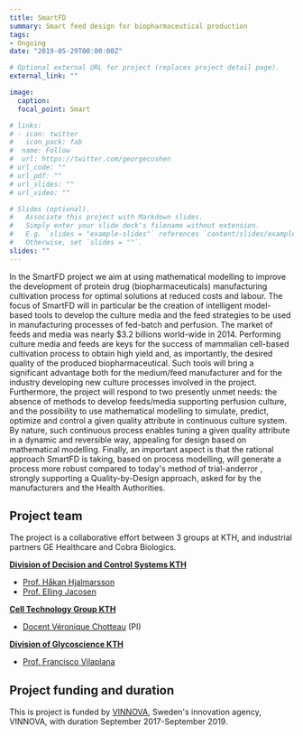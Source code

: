 ```yaml
---
title: SmartFD
summary: Smart feed design for biopharmaceutical production
tags:
- Ongoing
date: "2019-05-29T00:00:00Z"

# Optional external URL for project (replaces project detail page).
external_link: ""

image:
  caption: 
  focal_point: Smart

# links:
# - icon: twitter
#   icon_pack: fab
#  name: Follow
#  url: https://twitter.com/georgecushen
# url_code: ""
# url_pdf: ""
# url_slides: ""
# url_video: ""

# Slides (optional).
#   Associate this project with Markdown slides.
#   Simply enter your slide deck's filename without extension.
#   E.g. `slides = "example-slides"` references `content/slides/example-slides.md`.
#   Otherwise, set `slides = ""`.
slides: ""
---
```


In the SmartFD project we aim at using mathematical modelling to improve the development of
protein drug (biopharmaceuticals) manufacturing cultivation process for optimal solutions at
reduced costs and labour. The focus of SmartFD will in particular be the creation of intelligent
model-based tools to develop the culture media and the feed strategies to be used in manufacturing
processes of fed-batch and perfusion. The market of feeds and media was nearly $3.2 billions
world-wide in 2014. Performing culture media and feeds are keys for the success of mammalian
cell-based cultivation process to obtain high yield and, as importantly, the desired quality of the
produced biopharmaceutical. Such tools will bring a significant advantage both for the medium/feed
manufacturer and for the industry developing new culture processes involved in the project.
Furthermore, the project will respond to two presently unmet needs: the absence of methods to
develop feeds/media supporting perfusion culture, and the possibility to use
mathematical modelling to simulate, predict, optimize and control a given quality attribute in
continuous culture system. By nature, such continuous process enables tuning a given
quality attribute in a dynamic and reversible way, appealing for design based on mathematical
modelling. Finally, an important aspect is that the rational approach SmartFD is taking, based on
process modelling, will generate a process more robust compared to today's method of trial-anderror
, strongly supporting a Quality-by-Design approach, asked for by the manufacturers and the
Health Authorities.

## Project team

The project is a collaborative effort between 3 groups at KTH, and industrial partners GE Healthcare and Cobra Biologics.

**[Division of Decision and Control Systems KTH](https://www.kth.se/dcs/division-of-decision-and-control-systems-1.788078)**

* [Prof. Håkan Hjalmarsson](https://www.kth.se/profile/hjalmars) 
* [Prof. Elling Jacosen](https://www.kth.se/profile/jacobsen)

**[Cell Technology Group KTH](http://www.ceteg.se)**

* [Docent V&#233;ronique Chotteau](https://www.kth.se/profile/chotteau) (PI)

**[Division of Glycoscience KTH](https://www.kth.se/che/glykovetenskap/division-of-glycoscience-1.785898)**

* [Prof. Francisco Vilaplana](https://www.kth.se/profile/franvila)

## Project funding and duration

This is project is funded by [VINNOVA](https://www.vinnova.se/en), Sweden's innovation agency, VINNOVA, with duration September 2017-September 2019.

